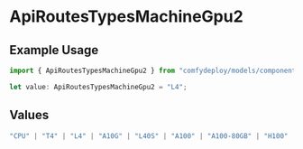 # ApiRoutesTypesMachineGpu2

## Example Usage

```typescript
import { ApiRoutesTypesMachineGpu2 } from "comfydeploy/models/components";

let value: ApiRoutesTypesMachineGpu2 = "L4";
```

## Values

```typescript
"CPU" | "T4" | "L4" | "A10G" | "L40S" | "A100" | "A100-80GB" | "H100"
```